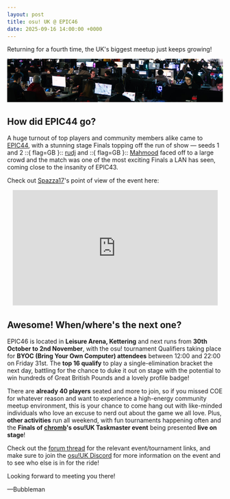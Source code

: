 ```yaml
---
layout: post
title: osu! UK @ EPIC46
date: 2025-09-16 14:00:00 +0000
---
```


Returning for a fourth time, the UK's biggest meetup just keeps growing!

![](/wiki/shared/news/2025-09-16-osu-uk-epic46/banner.jpg)

## How did EPIC44 go?

A huge turnout of top players and community members alike came to [EPIC44](https://osu.ppy.sh/home/news/2025-01-27-osu-uk-epic44), with a stunning stage Finals topping off the run of show — seeds 1 and 2 ::{ flag=GB }:: [rudj](https://osu.ppy.sh/users/11592896/osu) and ::{ flag=GB }:: [Mahmood](https://osu.ppy.sh/users/7627844/osu) faced off to a large crowd and the match was one of the most exciting Finals a LAN has seen, coming close to the insanity of EPIC43.

Check out [Spazza17](https://osu.ppy.sh/users/3516241)'s point of view of the event here:

<div align="center" class="osu-md__paragraph">
    <iframe width="95%" style="aspect-ratio: 16 / 9;" src="https://www.youtube.com/embed/g0s9Or3voC0" frameborder="0" allowfullscreen></iframe>
</div>

## Awesome! When/where's the next one?

EPIC46 is located in **Leisure Arena, Kettering** and next runs from **30th October to 2nd November**, with the osu! tournament Qualifiers taking place for **BYOC (Bring Your Own Computer) attendees** between 12:00 and 22:00 on Friday 31st. The **top 16 qualify** to play a single-elimination bracket the next day, battling for the chance to duke it out on stage with the potential to win hundreds of Great British Pounds and a lovely profile badge!

There are **already 40 players** seated and more to join, so if you missed COE for whatever reason and want to experience a high-energy community meetup environment, this is your chance to come hang out with like-minded individuals who love an excuse to nerd out about the game we all love. Plus, **other activities** run all weekend, with fun tournaments happening often and the **Finals of [chromb](https://osu.ppy.sh/users/10238680)'s osu!UK Taskmaster event** being presented **live on stage**!

Check out the [forum thread](https://osu.ppy.sh/community/forums/topics/2128267) for the relevant event/tournament links, and make sure to join the [osu!UK Discord](https://discord.com/invite/jTPAEgFUNz) for more information on the event and to see who else is in for the ride!

Looking forward to meeting you there!

—Bubbleman
